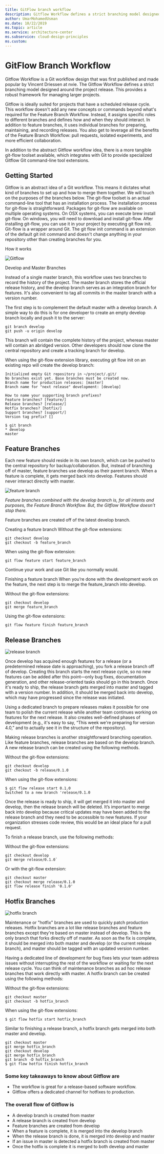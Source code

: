 ```yaml
---
title: GitFlow branch workflow
description: Gitflow Workflow defines a strict branching model designed around the project release
author: UmarMohamedUsman
ms.date: 10/22/2019
ms.topic: article
ms.service: architecture-center
ms.subservice: cloud-design-principles
ms.custom: 
---
```


# GitFlow Branch Workflow

Gitflow Workflow is a Git workflow design that was first published and made popular by Vincent Driessen at nvie. The Gitflow Workflow defines a strict branching model designed around the project release. This provides a robust framework for managing larger projects.

Gitflow is ideally suited for projects that have a scheduled release cycle. This workflow doesn't add any new concepts or commands beyond what's required for the Feature Branch Workflow. Instead, it assigns specific roles to different branches and defines how and when they should interact. In addition to feature branches, it uses individual branches for preparing, maintaining, and recording releases. You also get to leverage all the benefits of the Feature Branch Workflow: pull requests, isolated experiments, and more efficient collaboration.

In addition to the abstract Gitflow workflow idea, there is a more tangible git-flow toolset available, which integrates with Git to provide specialized Gitflow Git command-line tool extensions.

## Getting Started

Gitflow is an abstract idea of a Git workflow. This means it dictates what kind of branches to set up and how to merge them together. We will touch on the purposes of the branches below. The git-flow toolset is an actual command-line tool that has an installation process. The installation process for git-flow is straightforward. Packages for git-flow are available on multiple operating systems. On OSX systems, you can execute brew install git-flow. On windows, you will need to download and install git-flow. After installing git-flow, you can use it in your project by executing git flow init. Git-flow is a wrapper around Git. The git flow init command is an extension of the default git init command and doesn't change anything in your repository other than creating branches for you.

How it works

![Gitflow](../_images/gitflow-how-it-works.png)

Develop and Master Branches

Instead of a single master branch, this workflow uses two branches to record the history of the project. The master branch stores the official release history, and the develop branch serves as an integration branch for features. It's also convenient to tag all commits in the master branch with a version number.

The first step is to complement the default master with a develop branch. A simple way to do this is for one developer to create an empty develop branch locally and push it to the server:

    git branch develop
    git push -u origin develop

This branch will contain the complete history of the project, whereas master will contain an abridged version. Other developers should now clone the central repository and create a tracking branch for develop.

When using the git-flow extension library, executing git flow init on an existing repo will create the develop branch:

    Initialized empty Git repository in ~/project/.git/
    No branches exist yet. Base branches must be created now.
    Branch name for production releases: [master]
    Branch name for "next release" development: [develop]

    How to name your supporting branch prefixes?
    Feature branches? [feature/]
    Release branches? [release/]
    Hotfix branches? [hotfix/]
    Support branches? [support/]
    Version tag prefix? []

    $ git branch
    * develop
    master

## Feature Branches

Each new feature should reside in its own branch, which can be pushed to the central repository for backup/collaboration. But, instead of branching off of master, feature branches use develop as their parent branch. When a feature is complete, it gets merged back into develop. Features should never interact directly with master.

![feature branch](../_images/feature-branches.png)

*Feature branches combined with the develop branch is, for all intents and purposes, the Feature Branch Workflow. But, the Gitflow Workflow doesn’t stop there.*

Feature branches are created off of the latest develop branch.

Creating a feature branch Without the git-flow extensions:

    git checkout develop
    git checkout -b feature_branch

When using the git-flow extension:

    git flow feature start feature_branch

Continue your work and use Git like you normally would.

Finishing a feature branch When you’re done with the development work on the feature, the next step is to merge the feature_branch into develop.

Without the git-flow extensions:

    git checkout develop
    git merge feature_branch

Using the git-flow extensions:

    git flow feature finish feature_branch

## Release Branches

![release branch](../_images/release-branches.png)

Once develop has acquired enough features for a release (or a predetermined release date is approaching), you fork a release branch off of develop. Creating this branch starts the next release cycle, so no new features can be added after this point—only bug fixes, documentation generation, and other release-oriented tasks should go in this branch. Once it's ready to ship, the release branch gets merged into master and tagged with a version number. In addition, it should be merged back into develop, which may have progressed since the release was initiated.

Using a dedicated branch to prepare releases makes it possible for one team to polish the current release while another team continues working on features for the next release. It also creates well-defined phases of development (e.g., it's easy to say, “This week we're preparing for version 4.0,” and to actually see it in the structure of the repository).

Making release branches is another straightforward branching operation. Like feature branches, release branches are based on the develop branch. A new release branch can be created using the following methods.

Without the git-flow extensions:

    git checkout develop
    git checkout -b release/0.1.0

When using the git-flow extensions:

    $ git flow release start 0.1.0
    Switched to a new branch 'release/0.1.0

Once the release is ready to ship, it will get merged it into master and develop, then the release branch will be deleted. It’s important to merge back into develop because critical updates may have been added to the release branch and they need to be accessible to new features. If your organization stresses code review, this would be an ideal place for a pull request.

To finish a release branch, use the following methods:

Without the git-flow extensions:

    git checkout develop
    git merge release/0.1.0`

Or with the git-flow extension:

    git checkout master
    git checkout merge release/0.1.0
    git flow release finish '0.1.0'

## Hotfix Branches

![hotfix branch](../_images/hotfix-branches.png)

Maintenance or "hotfix" branches are used to quickly patch production releases. Hotfix branches are a lot like release branches and feature branches except they're based on master instead of develop. This is the only branch that forks directly off of master. As soon as the fix is complete, it should be merged into both master and develop (or the current release branch), and master should be tagged with an updated version number.

Having a dedicated line of development for bug fixes lets your team address issues without interrupting the rest of the workflow or waiting for the next release cycle. You can think of maintenance branches as ad hoc release branches that work directly with master. A hotfix branch can be created using the following methods:

Without the git-flow extensions:

    git checkout master
    git checkout -b hotfix_branch

When using the git-flow extensions:

    $ git flow hotfix start hotfix_branch

Similar to finishing a release branch, a hotfix branch gets merged into both master and develop.

    git checkout master
    git merge hotfix_branch
    git checkout develop
    git merge hotfix_branch
    git branch -D hotfix_branch
    $ git flow hotfix finish hotfix_branch

### Some key takeaways to know about Gitflow are

* The workflow is great for a release-based software workflow.
* Gitflow offers a dedicated channel for hotfixes to production.

### The overall flow of Gitflow is

* A develop branch is created from master
* A release branch is created from develop
* Feature branches are created from develop
* When a feature is complete, it is merged into the develop branch
* When the release branch is done, it is merged into develop and master
* If an issue in master is detected a hotfix branch is created from master
* Once the hotfix is complete it is merged to both develop and master
